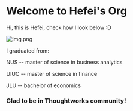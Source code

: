 # Welcome to Hefei's Org

Hi, this is Hefei, check how I look below :D

![img.png](profile/img.png)

I graduated from:

NUS -- master of science in business analytics

UIUC -- master of science in finance

JLU -- bachelor of economics

### Glad to be in Thoughtworks community!
